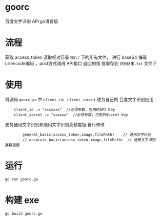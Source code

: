 # goorc
百度文字识别 API  go语言版

# 流程
获取 access_token
读取相对目录 `图片/` 下的所有文件， 进行 base64 编码 urlencode编码 ，post方式调用 API接口
返回的值 提取存到  `识别结果.txt` 文件下


# 使用

将源码 `goorc.go` 中 `client_id`、`client_secret` 改为自己的 百度文字识别应用
```
	client_id := "xxxxxxx"  //必须参数，应用的API Key
	client_secret := "xxxxxx"  //必须参数，应用的Secret Key
```

支持通用文字识别和通用文字识别高精度版  自行修改
```
		general_basic(access_token,image,filePath)    // 通用文字识别
		// accurate_basic(access_token,image,filePath)  // 通用文字识别高精度版
```

# 运行

```
go run goorc.go
```

# 构建 exe

```
go build goorc.go
```
